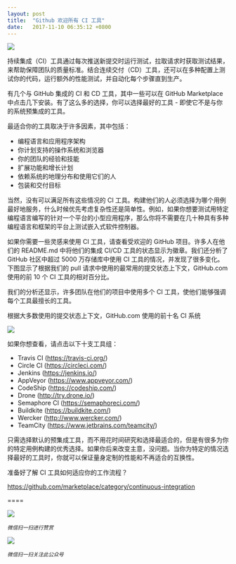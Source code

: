 ```yaml
---
layout: post
title:  "Github 欢迎所有 CI 工具"
date:   2017-11-10 06:35:12 +0800
---
```

![](https://user-images.githubusercontent.com/29592817/32509084-2d52c56c-c3a1-11e7-8c49-901f0f601faf.png)

持续集成（CI）工具通过每次推送新提交时运行测试，拉取请求时获取测试结果，来帮助保障团队的质量标准。结合连续交付（CD）工具，还可以在多种配置上测试你的代码，运行额外的性能测试，并自动化每个步骤直到生产。

有几个与 GitHub 集成的 CI 和 CD 工具，其中一些可以在 GitHub Marketplace 中点击几下安装。有了这么多的选择，你可以选择最好的工具 - 即使它不是与你的系统预集成的工具。

最适合你的工具取决于许多因素，其中包括：

* 编程语言和应用程序架构
* 你计划支持的操作系统和浏览器
* 你的团队的经验和技能
* 扩展功能和增长计划
* 依赖系统的地理分布和使用它们的人
* 包装和交付目标

当然，没有可以满足所有这些情况的 CI 工具。构建他们的人必须选择为哪个用例最好地服务，什么时候优先考虑复杂性还是简单性。例如，如果你想要测试用特定编程语言编写的针对一个平台的小型应用程序，那么你将不需要在几十种具有多种编程语言和框架的平台上测试嵌入式软件控制器。

如果你需要一些灵感来使用 CI 工具，请查看受欢迎的 GitHub 项目。许多人在他们的 README.md 中将他们的集成 CI/CD 工具的状态显示为徽章。我们还分析了 GitHub 社区中超过 5000 万存储库中使用 CI 工具的情况，并发现了很多变化。下图显示了根据我们的 pull 请求中使用的最常用的提交状态上下文，GitHub.com 使用的前 10 个 CI 工具的相对百分比。

我们的分析还显示，许多团队在他们的项目中使用多个 CI 工具，使他们能够强调每个工具最擅长的工具。

根据大多数使用的提交状态上下文，GitHub.com 使用的前十名 CI 系统

![](https://user-images.githubusercontent.com/7321362/32575895-ea563032-c49a-11e7-9581-e05ec882658b.png)

如果你想查看，请点击以下十支工具组：

* Travis CI (https://travis-ci.org/)
* Circle CI (https://circleci.com/)
* Jenkins (https://jenkins.io/)
* AppVeyor (https://www.appveyor.com/)
* CodeShip (https://codeship.com/)
* Drone (http://try.drone.io/)
* Semaphore CI (https://semaphoreci.com/)
* Buildkite (https://buildkite.com/)
* Wercker (http://www.wercker.com/)
* TeamCity (https://www.jetbrains.com/teamcity/)

只需选择默认的预集成工具，而不用花时间研究和选择最适合的，但是有很多为你的特定用例构建的优秀选择。如果你后来改变主意，没问题。当你为特定的情况选择最好的工具时，你就可以保证量身定制的性能和不再适合的互换性。

准备好了解 CI 工具如何适应你的工作流程？

https://github.com/marketplace/category/continuous-integration

====

![](http://pic.zinaer.com/201710/zanshang.jpg)

<small>*微信扫一扫进行赞赏*</small>

![](http://pic.zinaer.com/201710/zinaer_wx.jpg)

<small>*微信扫一扫关注此公众号*</small>